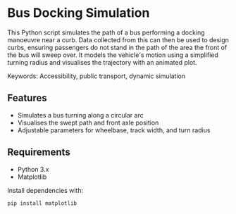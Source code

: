 # Bus Docking Simulation

This Python script simulates the path of a bus performing a docking manoeuvre near a curb. Data collected from this can then be used to design curbs, ensuring passengers do not stand in the path of the area the front of the bus will sweep over. It models the vehicle's motion using a simplified turning radius and visualises the trajectory with an animated plot.

Keywords: Accessibility, public transport, dynamic simulation

## Features
- Simulates a bus turning along a circular arc
- Visualises the swept path and front axle position
- Adjustable parameters for wheelbase, track width, and turn radius

## Requirements
- Python 3.x
- Matplotlib

Install dependencies with:
```bash
pip install matplotlib
